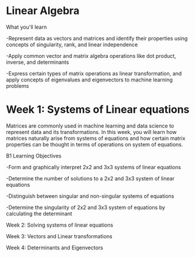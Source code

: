 # Linear Algebra

What you'll learn

-Represent data as vectors and matrices and identify their properties using concepts of singularity, rank, and linear independence

-Apply common vector and matrix algebra operations like dot product, inverse, and determinants

-Express certain types of matrix operations as linear transformation, and apply concepts of eigenvalues and eigenvectors to machine learning problems

# Week 1: Systems of Linear equations

Matrices are commonly used in machine learning and data science to represent data and its transformations. In this week, you will learn how matrices naturally arise from systems of equations and how certain matrix properties can be thought in terms of operations on system of equations.

B1 Learning Objectives

-Form and graphically interpret 2x2 and 3x3 systems of linear equations

-Determine the number of solutions to a 2x2 and 3x3 system of linear equations

-Distinguish between singular and non-singular systems of equations

-Determine the singularity of 2x2 and 3x3 system of equations by calculating the determinant


Week 2: Solving systems of linear equations

Week 3: Vectors and Linear transformations

Week 4: Determinants and Eigenvectors
